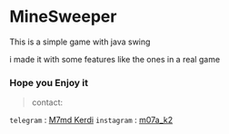 # MineSweeper
This is a simple game with java swing



i made it with some features like the ones in a real game

### Hope you Enjoy it

> contact:

`telegram` : [M7md Kerdi](https://t.me/M0Ordy)
`instagram` : [m07a_k2](https://www.instagram.com/m07a_k2/)

